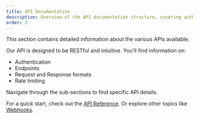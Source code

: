 ```yaml
---
title: API Documentation
description: Overview of the API documentation structure, covering authentication, endpoints, and data formats.
order: 3
---
```


This section contains detailed information about the various APIs available.

Our API is designed to be RESTful and intuitive. You'll find information on:

- Authentication
- Endpoints
- Request and Response formats
- Rate limiting

Navigate through the sub-sections to find specific API details.

For a quick start, check out the [API Reference](./api/reference). Or explore other topics like [Webhooks](./api/webhooks).
